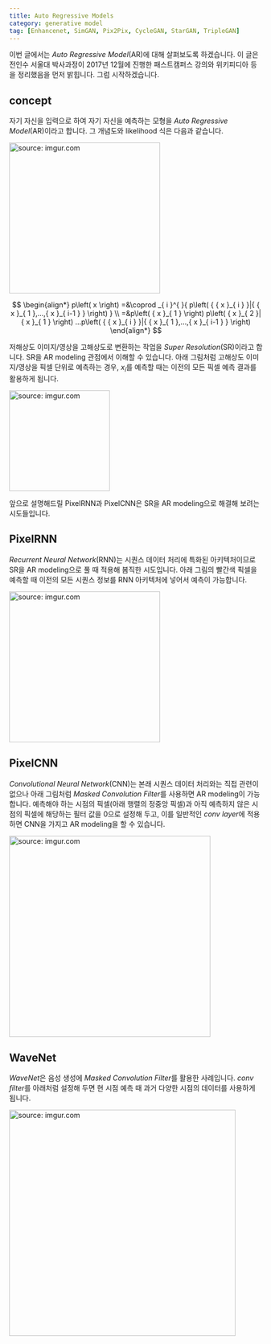 ```yaml
---
title: Auto Regressive Models
category: generative model
tag: [Enhancenet, SimGAN, Pix2Pix, CycleGAN, StarGAN, TripleGAN]
---
```


이번 글에서는 *Auto Regressive Model*(AR)에 대해 살펴보도록 하겠습니다. 이 글은 전인수 서울대 박사과정이 2017년 12월에 진행한 패스트캠퍼스 강의와 위키피디아 등을 정리했음을 먼저 밝힙니다. 그럼 시작하겠습니다.





## concept

자기 자신을 입력으로 하여 자기 자신을 예측하는 모형을 *Auto Regressive Model*(AR)이라고 합니다. 그 개념도와 likelihood 식은 다음과 같습니다.



<a href="https://imgur.com/tcApyOc"><img src="https://i.imgur.com/tcApyOc.png" width="300px" title="source: imgur.com" /></a>


$$
\begin{align*}
p\left( x \right) =&\coprod _{ i }^{  }{ p\left( { { x }_{ i } }|{ { x }_{ 1 },...,{ x }_{ i-1 } } \right)  } \\ =&p\left( { x }_{ 1 } \right) p\left( { x }_{ 2 }|{ x }_{ 1 } \right) ...p\left( { { x }_{ i } }|{ { x }_{ 1 },...,{ x }_{ i-1 } } \right)
\end{align*}
$$


저해상도 이미지/영상을 고해상도로 변환하는 작업을 *Super Resolution*(SR)이라고 합니다. SR을 AR modeling 관점에서 이해할 수 있습니다. 아래 그림처럼 고해상도 이미지/영상을 픽셀 단위로 예측하는 경우, $x_i$를 예측할 때는 이전의 모든 픽셀 예측 결과를 활용하게 됩니다.



<a href="https://imgur.com/8tbMCVx"><img src="https://i.imgur.com/8tbMCVx.png" width="200px" title="source: imgur.com" /></a>



앞으로 설명해드릴 PixelRNN과 PixelCNN은 SR을 AR modeling으로 해결해 보려는 시도들입니다.





## PixelRNN

*Recurrent Neural Network*(RNN)는 시퀀스 데이터 처리에 특화된 아키텍처이므로 SR을 AR modeling으로 풀 때 적용해 봄직한 시도입니다. 아래 그림의 빨간색 픽셀을 예측할 때 이전의 모든 시퀀스 정보를 RNN 아키텍처에 넣어서 예측이 가능합니다.



<a href="https://imgur.com/S1vAlSR"><img src="https://i.imgur.com/S1vAlSR.png" width="300px" title="source: imgur.com" /></a>



## PixelCNN

*Convolutional Neural Network*(CNN)는 본래 시퀀스 데이터 처리와는 직접 관련이 없으나 아래 그림처럼 *Masked Convolution Filter*를 사용하면 AR modeling이 가능합니다. 예측해야 하는 시점의 픽셀(아래 행렬의 정중앙 픽셀)과 아직 예측하지 않은 시점의 픽셀에 해당하는 필터 값을 0으로 설정해 두고, 이를 일반적인 *conv layer*에 적용하면 CNN을 가지고 AR modeling을 할 수 있습니다.



<a href="https://imgur.com/HVdp5tc"><img src="https://i.imgur.com/HVdp5tc.png" width="400px" title="source: imgur.com" /></a>





## WaveNet

*WaveNet*은 음성 생성에 *Masked Convolution Filter*를 활용한 사례입니다. *conv filter*를 아래처럼 설정해 두면 현 시점 예측 때 과거 다양한 시점의 데이터를 사용하게 됩니다.



<a href="https://imgur.com/289PXST"><img src="https://i.imgur.com/289PXST.png" width="450px" title="source: imgur.com" /></a>



